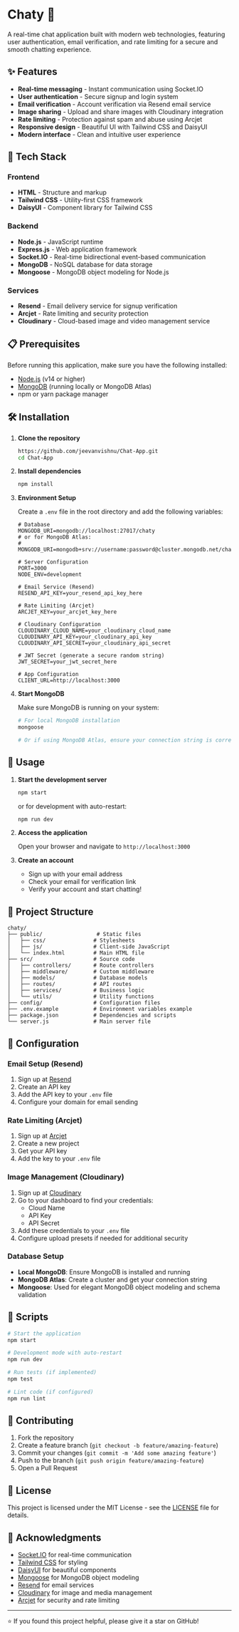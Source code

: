 # Chaty 💬

A real-time chat application built with modern web technologies, featuring user authentication, email verification, and rate limiting for a secure and smooth chatting experience.

## ✨ Features

- **Real-time messaging** - Instant communication using Socket.IO
- **User authentication** - Secure signup and login system
- **Email verification** - Account verification via Resend email service
- **Image sharing** - Upload and share images with Cloudinary integration
- **Rate limiting** - Protection against spam and abuse using Arcjet
- **Responsive design** - Beautiful UI with Tailwind CSS and DaisyUI
- **Modern interface** - Clean and intuitive user experience

## 🚀 Tech Stack

### Frontend
- **HTML** - Structure and markup
- **Tailwind CSS** - Utility-first CSS framework
- **DaisyUI** - Component library for Tailwind CSS

### Backend
- **Node.js** - JavaScript runtime
- **Express.js** - Web application framework
- **Socket.IO** - Real-time bidirectional event-based communication
- **MongoDB** - NoSQL database for data storage
- **Mongoose** - MongoDB object modeling for Node.js

### Services
- **Resend** - Email delivery service for signup verification
- **Arcjet** - Rate limiting and security protection
- **Cloudinary** - Cloud-based image and video management service

## 📋 Prerequisites

Before running this application, make sure you have the following installed:

- [Node.js](https://nodejs.org/) (v14 or higher)
- [MongoDB](https://www.mongodb.com/) (running locally or MongoDB Atlas)
- npm or yarn package manager

## 🛠️ Installation

1. **Clone the repository**
   ```bash
   https://github.com/jeevanvishnu/Chat-App.git
   cd Chat-App
   ```

2. **Install dependencies**
   ```bash
   npm install
   ```

3. **Environment Setup**
   
   Create a `.env` file in the root directory and add the following variables:
   ```env
   # Database
   MONGODB_URI=mongodb://localhost:27017/chaty
   # or for MongoDB Atlas:
   # MONGODB_URI=mongodb+srv://username:password@cluster.mongodb.net/chaty

   # Server Configuration
   PORT=3000
   NODE_ENV=development

   # Email Service (Resend)
   RESEND_API_KEY=your_resend_api_key_here

   # Rate Limiting (Arcjet)
   ARCJET_KEY=your_arcjet_key_here

   # Cloudinary Configuration
   CLOUDINARY_CLOUD_NAME=your_cloudinary_cloud_name
   CLOUDINARY_API_KEY=your_cloudinary_api_key
   CLOUDINARY_API_SECRET=your_cloudinary_api_secret

   # JWT Secret (generate a secure random string)
   JWT_SECRET=your_jwt_secret_here

   # App Configuration
   CLIENT_URL=http://localhost:3000
   ```

4. **Start MongoDB**
   
   Make sure MongoDB is running on your system:
   ```bash
   # For local MongoDB installation
   mongoose
   
   # Or if using MongoDB Atlas, ensure your connection string is correct in .env
   ```

## 🚀 Usage

1. **Start the development server**
   ```bash
   npm start
   ```
   or for development with auto-restart:
   ```bash
   npm run dev
   ```

2. **Access the application**
   
   Open your browser and navigate to `http://localhost:3000`

3. **Create an account**
   - Sign up with your email address
   - Check your email for verification link
   - Verify your account and start chatting!

## 📁 Project Structure

```
chaty/
├── public/                 # Static files
│   ├── css/               # Stylesheets
│   ├── js/                # Client-side JavaScript
│   └── index.html         # Main HTML file
├── src/                   # Source code
│   ├── controllers/       # Route controllers
│   ├── middleware/        # Custom middleware
│   ├── models/            # Database models
│   ├── routes/            # API routes
│   ├── services/          # Business logic
│   └── utils/             # Utility functions
├── config/                # Configuration files
├── .env.example           # Environment variables example
├── package.json           # Dependencies and scripts
└── server.js              # Main server file
```

## 🔧 Configuration

### Email Setup (Resend)
1. Sign up at [Resend](https://resend.com/)
2. Create an API key
3. Add the API key to your `.env` file
4. Configure your domain for email sending

### Rate Limiting (Arcjet)
1. Sign up at [Arcjet](https://arcjet.com/)
2. Create a new project
3. Get your API key
4. Add the key to your `.env` file

### Image Management (Cloudinary)
1. Sign up at [Cloudinary](https://cloudinary.com/)
2. Go to your dashboard to find your credentials:
   - Cloud Name
   - API Key
   - API Secret
3. Add these credentials to your `.env` file
4. Configure upload presets if needed for additional security

### Database Setup
- **Local MongoDB**: Ensure MongoDB is installed and running
- **MongoDB Atlas**: Create a cluster and get your connection string
- **Mongoose**: Used for elegant MongoDB object modeling and schema validation

## 🧪 Scripts

```bash
# Start the application
npm start

# Development mode with auto-restart
npm run dev

# Run tests (if implemented)
npm test

# Lint code (if configured)
npm run lint
```

## 🤝 Contributing

1. Fork the repository
2. Create a feature branch (`git checkout -b feature/amazing-feature`)
3. Commit your changes (`git commit -m 'Add some amazing feature'`)
4. Push to the branch (`git push origin feature/amazing-feature`)
5. Open a Pull Request

## 📝 License

This project is licensed under the MIT License - see the [LICENSE](LICENSE) file for details.


## 🙏 Acknowledgments

- [Socket.IO](https://socket.io/) for real-time communication
- [Tailwind CSS](https://tailwindcss.com/) for styling
- [DaisyUI](https://daisyui.com/) for beautiful components
- [Mongoose](https://mongoosejs.com/) for MongoDB object modeling
- [Resend](https://resend.com/) for email services
- [Cloudinary](https://cloudinary.com/) for image and media management
- [Arcjet](https://arcjet.com/) for security and rate limiting

---

⭐ If you found this project helpful, please give it a star on GitHub!
